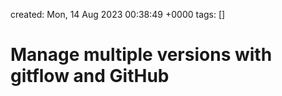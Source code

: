created: Mon, 14 Aug 2023 00:38:49 +0000
tags: []

# Manage multiple versions with gitflow and GitHub


